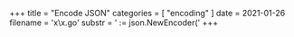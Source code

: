 +++
title = "Encode JSON"
categories = [ "encoding" ]
date = 2021-01-26
filename = 'x\x.go'
substr = ' := json.NewEncoder('
+++
